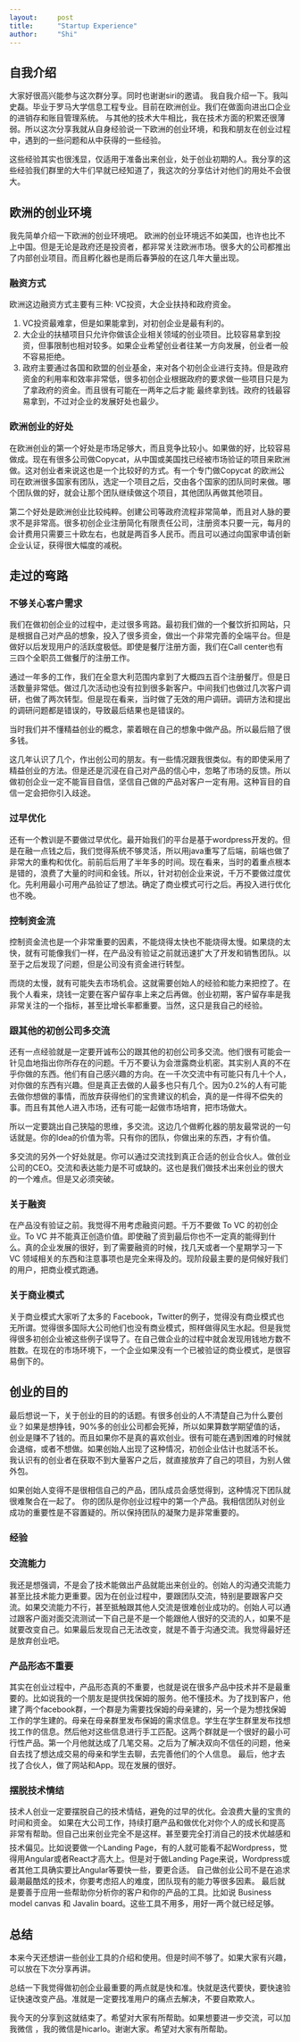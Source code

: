 ```yaml
---
layout:     post
title:      "Startup Experience"
author:     "Shi"
---
```


## 自我介绍

大家好很高兴能参与这次群分享。同时也谢谢siri的邀请。
我自我介绍一下。我叫史磊。毕业于罗马大学信息工程专业。目前在欧洲创业。我们在做面向进出口企业的进销存和账目管理系统。
与其他的技术大牛相比，我在技术方面的积累还很薄弱。所以这次分享我就从自身经验说一下欧洲的创业环境，和我和朋友在创业过程中，遇到的一些问题和从中获得的一些经验。

这些经验其实也很浅显，仅适用于准备出来创业，处于创业初期的人。我分享的这些经验我们群里的大牛们早就已经知道了，我这次的分享估计对他们的用处不会很大。

## 欧洲的创业环境

我先简单介绍一下欧洲的创业环境吧。
欧洲的创业环境远不如美国，也许也比不上中国。但是无论是政府还是投资者，都非常关注欧洲市场。很多大的公司都推出了内部创业项目。而且孵化器也是雨后春笋般的在这几年大量出现。

### 融资方式

欧洲这边融资方式主要有三种: VC投资，大企业扶持和政府资金。

1. VC投资最难拿，但是如果能拿到，对初创企业是最有利的。
2. 大企业的扶植项目只允许你做该企业相关领域的创业项目。比较容易拿到投资，但事限制也相对较多。如果企业希望创业者往某一方向发展，创业者一般不容易拒绝。
3. 政府主要通过各国和欧盟的创业基金，来对各个初创企业进行支持。但是政府资金的利用率和效率非常低，很多初创企业根据政府的要求做一些项目只是为了拿政府的资金。而且很有可能在一两年之后才能	最终拿到钱。政府的钱最容易拿到，不过对企业的发展好处也最少。

### 欧洲创业的好处

在欧洲创业的第一个好处是市场足够大，而且竞争比较小。如果做的好，比较容易做成。现在有很多公司做Copycat，从中国或美国找已经被市场验证的项目来欧洲做。这对创业者来说这也是一个比较好的方式。有一个专门做Copycat 的欧洲公司在欧洲很多国家有团队，选定一个项目之后，交由各个国家的团队同时来做。哪个团队做的好，就会让那个团队继续做这个项目，其他团队再做其他项目。

第二个好处是欧洲创业比较纯粹。创建公司等政府流程非常简单，而且对人脉的要求不是非常高。很多初创企业注册简化有限责任公司，注册资本只要一元，每月的会计费用只需要三十欧左右，也就是两百多人民币。而且可以通过向国家申请创新企业认证，获得很大幅度的减税。

## 走过的弯路

### 不够关心客户需求

我们在做初创企业的过程中，走过很多弯路。最初我们做的一个餐饮折扣网站，只是根据自己对产品的想象，投入了很多资金，做出一个非常完善的全端平台。但是做好以后发现用户的活跃度极低。即使是餐厅注册方面，我们在Call center也有三四个全职员工做餐厅的注册工作。

通过一年多的工作，我们在全意大利范围内拿到了大概四五百个注册餐厅。但是日活数量非常低。做过几次活动也没有拉到很多新客户。中间我们也做过几次客户调研，也做了两次转型。但是现在看来，当时做了无效的用户调研。调研方法和提出的调研问题都是错误的，导致最后结果也是错误的。

当时我们并不懂精益创业的概念，蒙着眼在自己的想象中做产品。所以最后赔了很多钱。

这几年认识了几个，作出创公司的朋友。有一些情况跟我很类似。有的即使采用了精益创业的方法。但是还是沉浸在自己对产品的信心中，忽略了市场的反馈。所以做初创企业一定不能盲目自信，坚信自己做的产品对客户一定有用。这种盲目的自信一定会把你引入歧途。

### 过早优化

还有一个教训是不要做过早优化。最开始我们的平台是基于wordpress开发的。但是在融一点钱之后，我们觉得系统不够灵活，所以用java重写了后端，前端也做了非常大的重构和优化。前前后后用了半年多的时间。现在看来，当时的着重点根本是错的，浪费了大量的时间和金钱。所以，针对初创企业来说，千万不要做过度优化。先利用最小可用产品验证了想法。确定了商业模式可行之后。再投入进行优化也不晚。

### 控制资金流

控制资金流也是一个非常重要的因素，不能烧得太快也不能烧得太慢。如果烧的太快，就有可能像我们一样，在产品没有验证之前就迅速扩大了开发和销售团队。以至于之后发现了问题，但是公司没有资金进行转型。

而烧的太慢，就有可能失去市场机会。这就需要创始人的经验和能力来把控了。在我个人看来，烧钱一定要在客户留存率上来之后再做。创业初期，客户留存率是我非常关注的一个指标，甚至比增长率都重要。当然，这只是我自己的经验。

### 跟其他的初创公司多交流

还有一点经验就是一定要开诚布公的跟其他的初创公司多交流。他们很有可能会一针见血地指出你所存在的问题。千万不要认为会泄露商业机密。其实别人真的不在乎你做的东西。他们有自己感兴趣的方向。在一千次交流中有可能只有几十个人，对你做的东西有兴趣。但是真正去做的人最多也只有几个。因为0.2%的人有可能去做你想做的事情，而放弃获得他们的宝贵建议的机会，真的是一件得不偿失的事。而且有其他人进入市场，还有可能一起做市场培育，把市场做大。

所以一定要跳出自己狭隘的思维，多交流。这边几个做孵化器的朋友最常说的一句话就是。你的Idea的价值为零。只有你的团队，你做出来的东西，才有价值。

多交流的另外一个好处就是。你可以通过交流找到真正合适的创业合伙人。做创业公司的CEO。交流和表达能力是不可或缺的。这也是我们做技术出来创业的很大的一个难点。但是又必须突破。

### 关于融资

在产品没有验证之前。我觉得不用考虑融资问题。千万不要做 To VC 的初创企业。To VC 并不能真正创造价值。即使融了资到最后你也不一定真的能得到什么。真的企业发展的很好，到了需要融资的时候，找几天或者一个星期学习一下 VC 领域相关的东西和注意事项也是完全来得及的。现阶段最主要的是伺候好我们的用户，把商业模式跑通。

### 关于商业模式

关于商业模式大家听了太多的 Facebook，Twitter的例子，觉得没有商业模式也无所谓。觉得很多国际大公司他们也没有商业模式，照样做得风生水起。但是我觉得很多初创企业被这些例子误导了。在自己做企业的过程中就会发现用钱地方数不胜数。在现在的市场环境下，一个企业如果没有一个已被验证的商业模式，是很容易倒下的。

## 创业的目的

最后想说一下，关于创业的目的的话题。有很多创业的人不清楚自己为什么要创业？如果是想挣钱，90%多的创业公司都会死掉，所以如果算数学期望值的话，创业是赚不了钱的。而且如果你不是真的喜欢创业。很有可能在遇到困难的时候就会退缩，或者不想做。如果创始人出现了这种情况，初创企业估计也就活不长。
我认识有的创业者在获取不到大量客户之后，就直接放弃了自己的项目，为别人做外包。

如果创始人变得不是很相信自己的产品，团队成员会感觉得到，这种情况下团队就很难聚合在一起了。
你的团队是你创业过程中的第一个产品。我相信团队对创业成功的重要性是不容置疑的。所以保持团队的凝聚力是非常重要的。

### 经验

### 交流能力

我还是想强调，不是会了技术能做出产品就能出来创业的。创始人的沟通交流能力甚至比技术能力更重要。因为在创业过程中，要跟团队交流，特别是要跟客户交流。如果交流能力不行，甚至抵触跟其他人交流是很难创业成功的。创始人可以通过跟客户面对面交流测试一下自己是不是一个能跟他人很好的交流的人，如果不是就要改变自己。如果最后发现自己无法改变，就是不善于沟通交流。我觉得最好还是放弃创业吧。

### 产品形态不重要

其实在创业过程中，产品形态真的不重要，也就是说在很多产品中技术并不是最重要的。比如说我的一个朋友是提供找保姆的服务。他不懂技术。为了找到客户，他建了两个facebook群，一个群是为需要找保姆的母亲建的，另一个是为想找保姆工作的学生建的。母亲在母亲群里发布保姆的需求信息。学生在学生群里发布找想找工作的信息。然后他对这些信息进行手工匹配。这两个群就是一个很好的最小可行性产品。第一个月他就达成了几笔交易。之后为了解决双向不信任的问题，他亲自去找了想达成交易的母亲和学生去聊，去完善他们的个人信息。
最后，他才去找了合伙人，做了网站和App。现在发展的很好。

### 摆脱技术情结

技术人创业一定要摆脱自己的技术情结，避免的过早的优化。会浪费大量的宝贵的时间和资金。
如果在大公司工作，持续打磨产品和做优化对你个人的成长和提高非常有帮助。但自己出来创业完全不是这样。甚至要完全打消自己的技术优越感和技术偏见。比如说要做一个Landing Page，有的人就可能看不起Wordpress，觉得用Angular或者React才高大上。但是对于做Landing Page来说，Wordpress或者其他工具确实要比Angular等要快一些，要更合适。
自己做创业公司不是在追求最潮最酷炫的技术，你要考虑招人的难度，团队现有的能力等很多因素。
最后就是要善于应用一些帮助你分析你的客户和你的产品的工具。比如说 Business model canvas 和 Javalin board。这些工具不用多，用好一两个就已经足够。

## 总结

本来今天还想讲一些创业工具的介绍和使用。但是时间不够了。如果大家有兴趣，可以放在下次分享再讲。

总结一下我觉得做初创企业最重要的两点就是快和准。快就是迭代要快，要快速验证快速改变产品。准就是一定要找准用户的痛点去解决，不要自欺欺人。

我今天的分享到这就结束了。希望对大家有所帮助。如果想要进一步交流，可以加我微信 ，我的微信是hicarlo。谢谢大家。希望对大家有所帮助。